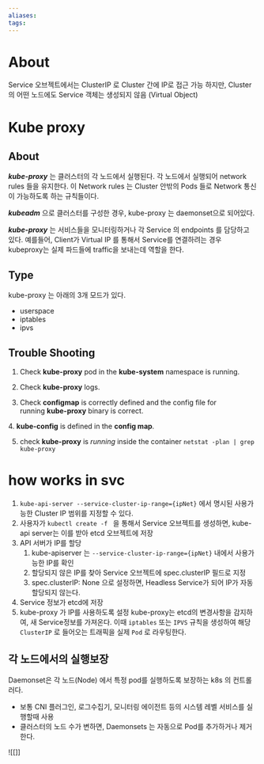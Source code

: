 ```yaml
---
aliases: 
tags:
---
```

# About

Service 오브젝트에서는 ClusterIP 로 Cluster 간에 IP로 접근 가능
하지만, Cluster의 어떤 노드에도 Service 객체는 생성되지 않음 (Virtual Object)


# Kube proxy

## About

***kube-proxy*** 는 클러스터의 각 노드에서 실행된다. 각 노드에서 실행되어 network rules 들을 유지한다. 이 Network rules 는 Cluster 안밖의 Pods 들로 Network 통신이 가능하도록 하는 규칙들이다. 

***kubeadm*** 으로 클러스터를 구성한 경우, kube-proxy 는 daemonset으로 되어있다. 

***kube-proxy*** 는 서비스들을 모니터링하거나 각 Service 의 endpoints 를 담당하고 있다. 예를들어, Client가 Virtual IP 를 통해서 Service를 연결하려는 경우 kubeproxy는 실제 파드들에 traffic을 보내는데 역할을 한다. 

## Type

kube-proxy 는 아래의 3개 모드가 있다.
- userspace
- iptables
- ipvs

## Trouble Shooting

1. Check **kube-proxy** pod in the **kube-system** namespace is running.

2. Check **kube-proxy** logs.

3. Check **configmap** is correctly defined and the config file for running **kube-proxy** binary is correct.

4. **kube-config** is defined in the **config map**.

5. check **kube-proxy** is _running_ inside the container
   `netstat -plan | grep kube-proxy`

# how works in svc

1. `kube-api-server --service-cluster-ip-range={ipNet}` 에서 명시된 사용가능한 Cluster IP 범위를 지정할 수 있다. 
2. 사용자가 `kubectl create -f ` 을 통해서 Service 오브젝트를 생성하면, kube-api server는 이를 받아 etcd 오브젝트에 저장
3. API 서버가 IP를 할당
	1. kube-apiserver 는  `--service-cluster-ip-range={ipNet}` 내에서 사용가능한 IP를 확인
	2. 할당되지 않은 IP를 찾아 Service 오브젝트에 spec.clusterIP 필드로 지정
	3. spec.clusterIP: None 으로 설정하면, Headless Service가 되어 IP가 자동할당되지 않는다. 
4. Service 정보가 etcd에 저장
5. kube-proxy 가 IP를 사용하도록 설정
   kube-proxy는 etcd의 변경사항을 감지하여, 새 Service정보를 가져온다. 이때 `iptables` 또는 `IPVS` 규칙을 생성하여 해당 `ClusterIP` 로 들어오는 트래픽을 실제 `Pod` 로 라우팅한다. 

## 각 노드에서의 실행보장

Daemonset은 각 노드(Node) 에서 특정 pod를 실행하도록 보장하는 k8s 의 컨트롤러다. 

- 보통 CNI 플러그인, 로그수집기, 모니터링 에이전트 등의 시스템 레벨 서비스를 실행할때 사용
- 클러스터의 노드 수가 변하면, Daemonsets 는 자동으로 Pod를 추가하거나 제거한다. 





![[]]

